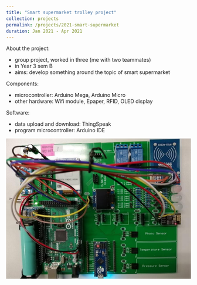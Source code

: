```yaml
---
title: "Smart supermarket trolley project"
collection: projects
permalink: /projects/2021-smart-supermarket
duration: Jan 2021 - Apr 2021
---
```


About the project:
  - group project, worked in three (me with two teammates)
  - in Year 3 sem B
  - aims: develop something around the topic of smart supermarket

Components:
  - microcontroller: Arduino Mega, Arduino Micro
  - other hardware: Wifi module, Epaper, RFID, OLED display

Software:
  - data upload and download: ThingSpeak
  - program microcontroller: Arduino IDE


![Circuit board](images/projects_2021-smart-supermarket.png)
  

